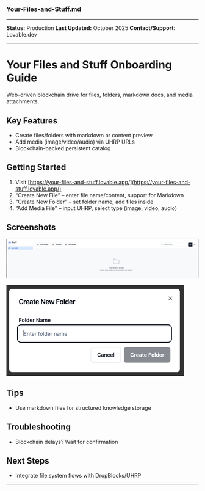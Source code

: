 ### Your-Files-and-Stuff.md

***
**Status:** Production
**Last Updated:** October 2025
**Contact/Support:** Lovable.dev

***
# Your Files and Stuff Onboarding Guide

Web-driven blockchain drive for files, folders, markdown docs, and media attachments.

## Key Features
- Create files/folders with markdown or content preview
- Add media (image/video/audio) via UHRP URLs
- Blockchain-backed persistent catalog

## Getting Started

1. Visit [https://your-files-and-stuff.lovable.app/](https://your-files-and-stuff.lovable.app/)
2. “Create New File” – enter file name/content, support for Markdown
3. “Create New Folder” – set folder name, add files inside
4. “Add Media File” – input UHRP, select type (image, video, audio)

## Screenshots
![Main dashboard](../../../assets/onboardings/bsv-apps/your-files-app/main-dashboard.png)

![File/folder creation](../../../assets/onboardings/bsv-apps/your-files-app/file-folder-creation.png)

## Tips
- Use markdown files for structured knowledge storage

## Troubleshooting
- Blockchain delays? Wait for confirmation

## Next Steps
- Integrate file system flows with DropBlocks/UHRP

***
